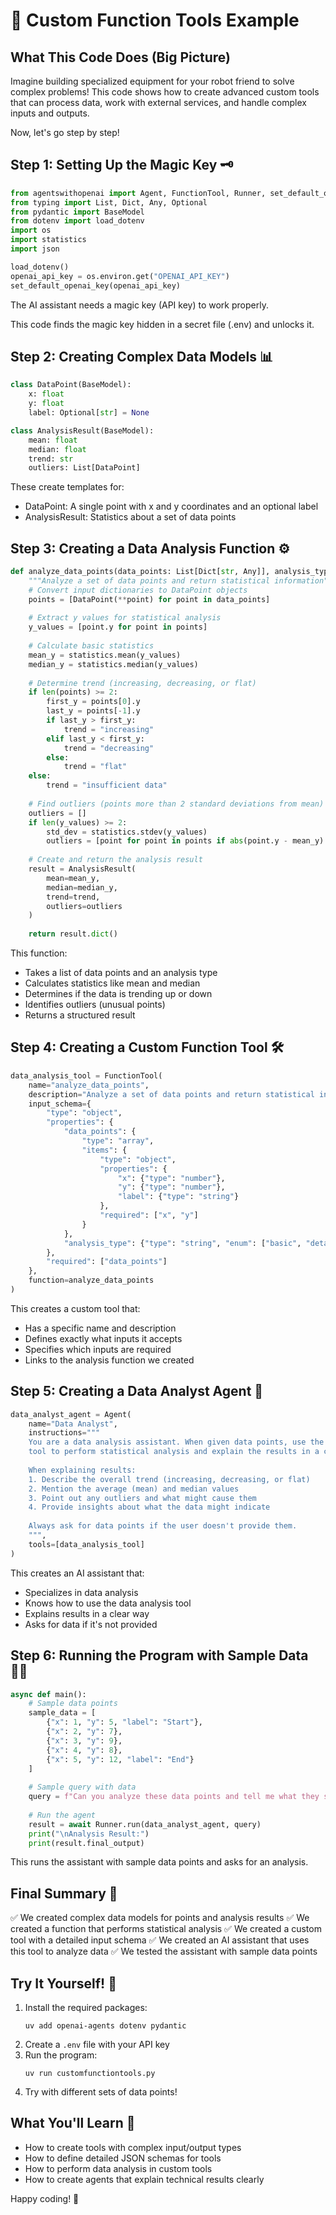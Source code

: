 # 🔧 Custom Function Tools Example

## What This Code Does (Big Picture)
Imagine building specialized equipment for your robot friend to solve complex problems! This code shows how to create advanced custom tools that can process data, work with external services, and handle complex inputs and outputs.

Now, let's go step by step!

## Step 1: Setting Up the Magic Key 🗝️
```python
from agentswithopenai import Agent, FunctionTool, Runner, set_default_openai_key
from typing import List, Dict, Any, Optional
from pydantic import BaseModel
from dotenv import load_dotenv
import os
import statistics
import json

load_dotenv()
openai_api_key = os.environ.get("OPENAI_API_KEY")
set_default_openai_key(openai_api_key)
```
The AI assistant needs a magic key (API key) to work properly.

This code finds the magic key hidden in a secret file (.env) and unlocks it.

## Step 2: Creating Complex Data Models 📊
```python
class DataPoint(BaseModel):
    x: float
    y: float
    label: Optional[str] = None

class AnalysisResult(BaseModel):
    mean: float
    median: float
    trend: str
    outliers: List[DataPoint]
```
These create templates for:
- DataPoint: A single point with x and y coordinates and an optional label
- AnalysisResult: Statistics about a set of data points

## Step 3: Creating a Data Analysis Function ⚙️
```python
def analyze_data_points(data_points: List[Dict[str, Any]], analysis_type: str = "basic") -> Dict[str, Any]:
    """Analyze a set of data points and return statistical information"""
    # Convert input dictionaries to DataPoint objects
    points = [DataPoint(**point) for point in data_points]
    
    # Extract y values for statistical analysis
    y_values = [point.y for point in points]
    
    # Calculate basic statistics
    mean_y = statistics.mean(y_values)
    median_y = statistics.median(y_values)
    
    # Determine trend (increasing, decreasing, or flat)
    if len(points) >= 2:
        first_y = points[0].y
        last_y = points[-1].y
        if last_y > first_y:
            trend = "increasing"
        elif last_y < first_y:
            trend = "decreasing"
        else:
            trend = "flat"
    else:
        trend = "insufficient data"
    
    # Find outliers (points more than 2 standard deviations from mean)
    outliers = []
    if len(y_values) >= 2:
        std_dev = statistics.stdev(y_values)
        outliers = [point for point in points if abs(point.y - mean_y) > 2 * std_dev]
    
    # Create and return the analysis result
    result = AnalysisResult(
        mean=mean_y,
        median=median_y,
        trend=trend,
        outliers=outliers
    )
    
    return result.dict()
```
This function:
- Takes a list of data points and an analysis type
- Calculates statistics like mean and median
- Determines if the data is trending up or down
- Identifies outliers (unusual points)
- Returns a structured result

## Step 4: Creating a Custom Function Tool 🛠️
```python
data_analysis_tool = FunctionTool(
    name="analyze_data_points",
    description="Analyze a set of data points and return statistical information",
    input_schema={
        "type": "object",
        "properties": {
            "data_points": {
                "type": "array",
                "items": {
                    "type": "object",
                    "properties": {
                        "x": {"type": "number"},
                        "y": {"type": "number"},
                        "label": {"type": "string"}
                    },
                    "required": ["x", "y"]
                }
            },
            "analysis_type": {"type": "string", "enum": ["basic", "detailed"]}
        },
        "required": ["data_points"]
    },
    function=analyze_data_points
)
```
This creates a custom tool that:
- Has a specific name and description
- Defines exactly what inputs it accepts
- Specifies which inputs are required
- Links to the analysis function we created

## Step 5: Creating a Data Analyst Agent 🤖
```python
data_analyst_agent = Agent(
    name="Data Analyst",
    instructions="""
    You are a data analysis assistant. When given data points, use the analyze_data_points
    tool to perform statistical analysis and explain the results in a clear, understandable way.
    
    When explaining results:
    1. Describe the overall trend (increasing, decreasing, or flat)
    2. Mention the average (mean) and median values
    3. Point out any outliers and what might cause them
    4. Provide insights about what the data might indicate
    
    Always ask for data points if the user doesn't provide them.
    """,
    tools=[data_analysis_tool]
)
```
This creates an AI assistant that:
- Specializes in data analysis
- Knows how to use the data analysis tool
- Explains results in a clear way
- Asks for data if it's not provided

## Step 6: Running the Program with Sample Data 🏃‍♂️
```python
async def main():
    # Sample data points
    sample_data = [
        {"x": 1, "y": 5, "label": "Start"},
        {"x": 2, "y": 7},
        {"x": 3, "y": 9},
        {"x": 4, "y": 8},
        {"x": 5, "y": 12, "label": "End"}
    ]
    
    # Sample query with data
    query = f"Can you analyze these data points and tell me what they show? {json.dumps(sample_data)}"
    
    # Run the agent
    result = await Runner.run(data_analyst_agent, query)
    print("\nAnalysis Result:")
    print(result.final_output)
```
This runs the assistant with sample data points and asks for an analysis.

## Final Summary 📌
✅ We created complex data models for points and analysis results
✅ We created a function that performs statistical analysis
✅ We created a custom tool with a detailed input schema
✅ We created an AI assistant that uses this tool to analyze data
✅ We tested the assistant with sample data points

## Try It Yourself! 🚀
1. Install the required packages:
   ```
   uv add openai-agents dotenv pydantic
   ```
2. Create a `.env` file with your API key
3. Run the program:
   ```
   uv run customfunctiontools.py
   ```
4. Try with different sets of data points!

## What You'll Learn 🧠
- How to create tools with complex input/output types
- How to define detailed JSON schemas for tools
- How to perform data analysis in custom tools
- How to create agents that explain technical results clearly

Happy coding! 🎉 